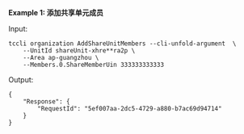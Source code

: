 **Example 1: 添加共享单元成员**



Input: 

```
tccli organization AddShareUnitMembers --cli-unfold-argument  \
    --UnitId shareUnit-xhre**ra2p \
    --Area ap-guangzhou \
    --Members.0.ShareMemberUin 333333333333
```

Output: 
```
{
    "Response": {
        "RequestId": "5ef007aa-2dc5-4729-a880-b7ac69d94714"
    }
}
```

